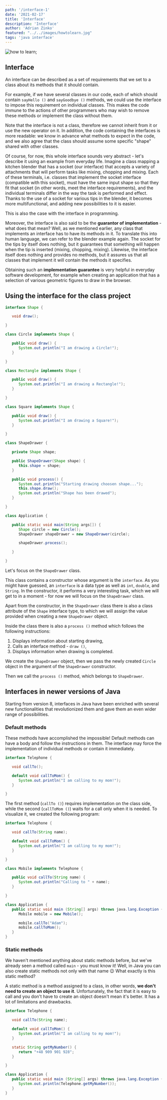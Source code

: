 ```yaml
---
path: '/interface-1'
date: '2021-02-17'
title: 'Interface'
description: 'Interface'
author: 'Adrian Zinko'
featured: "../../images/howtolearn.jpg"
tags: 'java interface'
---
```


![how to learn](../../images/howtolearn.jpg);

## Interface

An interface can be described as a set of requirements that we set to a class about its methods that it should contain.

For example, if we have several classes in our code, each of which should contain `sayHello ()` and `sayGoodbye ()` methods, we could use the interface to impose this requirement on individual classes. This makes the code immune to the actions of other programmers who may wish to remove these methods or implement the class without them.

Note that the interface is not a class, therefore we cannot inherit from it or use the new operator on it. In addition, the code containing the interfaces is more readable: we know in advance what methods to expect in the code, and we also agree that the class should assume some specific "shape" shared with other classes.

Of course, for now, this whole interface sounds very abstract - let's describe it using an example from everyday life. Imagine a class mapping a kitchen blender that has a socket (our interface) that accepts a variety of attachments that will perform tasks like mixing, chopping and mixing. Each of these terminals, i.e. classes that implement the socket interface (compatible with this socket), must have the same input shape so that they fit that socket (in other words, meet the interface requirements), and the individual terminals differ in the way the task is performed and effect. Thanks to the use of a socket for various tips in the blender, it becomes more multifunctional, and adding new possibilities to it is easier.

This is also the case with the interface in programming.

Moreover, the interface is also said to be the __guarantor of implementation__ - what does that mean? Well, as we mentioned earlier, any class that implements an interface has to have its methods in it. To translate this into human language, we can refer to the blender example again. The socket for the tips by itself does nothing, but it guarantees that something will happen when the tip is inserted (mixing, chopping, mixing). Likewise, the interface itself does nothing and provides no methods, but it assures us that all classes that implement it will contain the methods it specifies.

Obtaining such an __implementation guarantee__ is very helpful in everyday software development, for example when creating an application that has a selection of various geometric figures to draw in the browser.

## Using the interface for the class project

```java
interface Shape {

   void draw();

}

class Circle implements Shape {

   public void draw() {
      System.out.println("I am drawing a Circle!");
   }

}

class Rectangle implements Shape {

   public void draw() {
      System.out.println("I am drawing a Rectangle!");
   }

}

class Square implements Shape {

   public void draw() {
      System.out.println("I am drawing a Square!");
   }

}

class ShapeDrawer {

   private Shape shape;

   public ShapeDrawer(Shape shape) {
      this.shape = shape;
   }

   public void process() {
      System.out.println("Starting drawing choosen shape...");
      this.shape.draw();
      System.out.println("Shape has been drawed");
   }

}

class Application {

   public static void main(String args[]) {
      Shape circle = new Circle();
      ShapeDrawer shapeDrawer = new ShapeDrawer(circle);

      shapeDrawer.process();

   }

}
```

Let's focus on the `ShapeDrawer` class.

This class contains a constructor whose argument is the `interface`. As you might have guessed, an `interface` is a data type as well as `int`, `double`, and `String`. In the constructor, it performs a very interesting task, which we will get to in a moment - for now we will focus on the `ShapeDrawer` class.

Apart from the constructor, in the `ShapeDrawer` class there is also a class attribute of the `Shape` interface type, to which we will assign the value provided when creating a new `ShapeDrawer` object.

Inside the class there is also a `process ()` method which follows the following instructions:

1. Displays information about starting drawing,
2. Calls an interface method - `draw ()`,
3. Displays information when drawing is completed.

We create the `ShapeDrawer` object, then we pass the newly created `Circle` object in the argument of the `ShapeDrawer` constructor.

Then we call the `process ()` method, which belongs to `ShapeDrawer`.

## Interfaces in newer versions of Java

Starting from version 8, interfaces in Java have been enriched with several new functionalities that revolutionized them and gave them an even wider range of possibilities.

### Default methods

These methods have accomplished the impossible! Default methods can have a body and follow the instructions in them. The interface may force the implementation of individual methods or contain it immediately.

```java
interface Telephone {

   void callTo();

   default void callToMom() {
      System.out.println("I am calling to my mom!");
   }

}
```

The first method (`callTo ()`) requires implementation on the class side, while the second (`callToMom ()`) waits for a call only when it is needed. To visualize it, we created the following program:

```java
interface Telephone {

   void callTo(String name);

   default void callToMom() {
      System.out.println("I am calling to my mom!");
   }

}

class Mobile implements Telephone {

   public void callTo(String name) {
      System.out.println("Calling to " + name);
   }

}

class Application {
   public static void main (String[] args) throws java.lang.Exception {
      Mobile mobile = new Mobile();

      mobile.callTo("Adam");
      mobile.callToMom();
   }
}
```

### Static methods

We haven't mentioned anything about static methods before, but we've already seen a method called `main` - you must know it! Well, in Java you can also create static methods not only with that name 😉 What exactly is this static method?

A static method is a method assigned to a class, in other words, __we don't need to create an object to use it__. Unfortunately, the fact that it is easy to call and you don't have to create an object doesn't mean it's better. It has a lot of limitations and drawbacks.

```java
interface Telephone {

   void callTo(String name);

   default void callToMom() {
      System.out.println("I am calling to my mom!");
   }

   static String getMyNumber() {
      return "+48 909 901 928";
   }

}

class Application {
   public static void main (String[] args) throws java.lang.Exception {
      System.out.println(Telephone.getMyNumber());
   }
}
```

